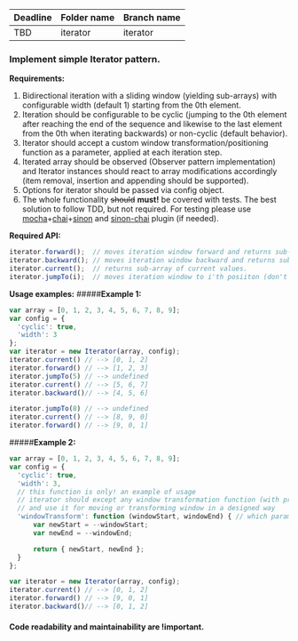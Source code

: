 | Deadline | Folder name | Branch name |
|----------|-------------|-------------|
| TBD | iterator | iterator |

### Implement simple Iterator pattern.

**Requirements:**

1. Bidirectional iteration with a sliding window (yielding sub-arrays) with configurable width (default 1) starting from the 0th element.
2. Iteration should be configurable to be cyclic (jumping to the 0th element after reaching the end of the sequence and likewise to the last element from the 0th when iterating backwards) or non-cyclic (default behavior).
3. Iterator should accept a custom window transformation/positioning function as a parameter, applied at each iteration step.
4. Iterated array should be observed (Observer pattern implementation) and Iterator instances should react to array modifications accordingly (item removal, insertion and appending should be supported).
5. Options for iterator should be passed via config object.
6. The whole functionality ~~should~~ **must!** be covered with tests. The best solution to follow TDD, but not required.
For testing please use [mocha](https://mochajs.org/)+[chai](http://chaijs.com/)+[sinon](http://sinonjs.org/) and [sinon-chai](https://github.com/domenic/sinon-chai) plugin (if needed).

**Required API:**
```javascript
iterator.forward();  // moves iteration window forward and returns sub-array of current values.
iterator.backward(); // moves iteration window backward and returns sub-array of current values.
iterator.current();  // returns sub-array of current values.
iterator.jumpTo(i);  // moves iteration window to i'th posiiton (don't return values).
```

**Usage examples:**
#####**Example 1:**
```javascript
var array = [0, 1, 2, 3, 4, 5, 6, 7, 8, 9];
var config = {
  'cyclic': true,
  'width': 3
};
var iterator = new Iterator(array, config);
iterator.current() // --> [0, 1, 2]
iterator.forward() // --> [1, 2, 3]
iterator.jumpTo(5) // --> undefined
iterator.current() // --> [5, 6, 7]
iterator.backward()// --> [4, 5, 6]

iterator.jumpTo(8) // --> undefined
iterator.current() // --> [8, 9, 0]
iterator.forward() // --> [9, 0, 1]
```
#####**Example 2:**
```javascript
var array = [0, 1, 2, 3, 4, 5, 6, 7, 8, 9];
var config = {
  'cyclic': true,
  'width': 3,
  // this function is only! an example of usage
  // iterator should except any window transformation function (with proper API)
  // and use it for moving or transforming window in a designed way
  'windowTransform': function (windowStart, windowEnd) { // which params to pass you can choose yourself
      var newStart = --windowStart;
      var newEnd = --windowEnd;

      return { newStart, newEnd };
  }
};

var iterator = new Iterator(array, config);
iterator.current() // --> [0, 1, 2]
iterator.forward() // --> [9, 0, 1]
iterator.backward()// --> [0, 1, 2]
```

#### Code readability and maintainability are !important.